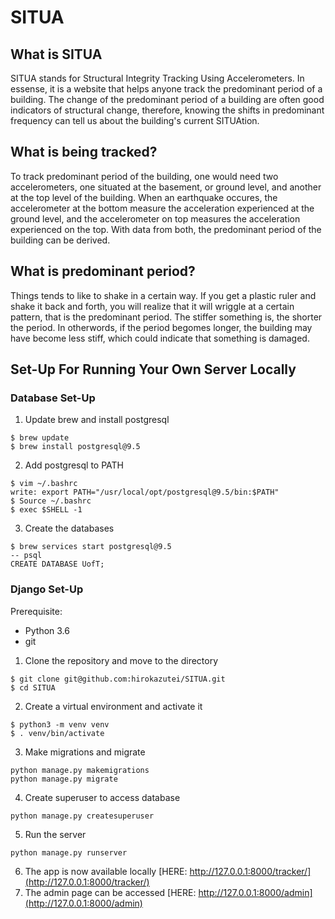 # SITUA

## What is SITUA

SITUA stands for Structural Integrity Tracking Using Accelerometers. In essense, it is a website that helps anyone track the predominant period of a building. The change of the predominant period of a building are often good indicators of structural change, therefore, knowing the shifts in predominant frequency can tell us about the building's current SITUAtion.

## What is being tracked?

To track predominant period of the building, one would need two accelerometers, one situated at the basement, or ground level, and another at the top level of the building. When an earthquake occures, the accelerometer at the bottom measure the acceleration experienced at the ground level, and the accelerometer on top measures the acceleration experienced on the top. With data from both, the predominant period of the building can be derived.

## What is predominant period?

Things tends to like to shake in a certain way. If you get a plastic ruler and shake it back and forth, you will realize that it will wriggle at a certain pattern, that is the predominant period. The stiffer something is, the shorter the period. In otherwords, if the period begomes longer, the building may have become less stiff, which could indicate that something is damaged.

## Set-Up For Running Your Own Server Locally
### Database Set-Up
1. Update brew and install postgresql
~~~
$ brew update
$ brew install postgresql@9.5
~~~
2. Add postgresql to PATH
~~~
$ vim ~/.bashrc
write: export PATH="/usr/local/opt/postgresql@9.5/bin:$PATH"
$ Source ~/.bashrc
$ exec $SHELL -1
~~~
3. Create the databases
~~~
$ brew services start postgresql@9.5
-- psql
CREATE DATABASE UofT;
~~~

### Django Set-Up
Prerequisite:
* Python 3.6
* git

1. Clone the repository and move to the directory
~~~
$ git clone git@github.com:hirokazutei/SITUA.git
$ cd SITUA
~~~
2. Create a virtual environment and activate it
~~~
$ python3 -m venv venv
$ . venv/bin/activate
~~~
3. Make migrations and migrate
~~~
python manage.py makemigrations
python manage.py migrate
~~~
4. Create superuser to access database
~~~
python manage.py createsuperuser
~~~
5. Run the server
~~~
python manage.py runserver
~~~
6. The app is now available locally [HERE: http://127.0.0.1:8000/tracker/](http://127.0.0.1:8000/tracker/)
7. The admin page can be accessed [HERE: http://127.0.0.1:8000/admin](http://127.0.0.1:8000/admin)
